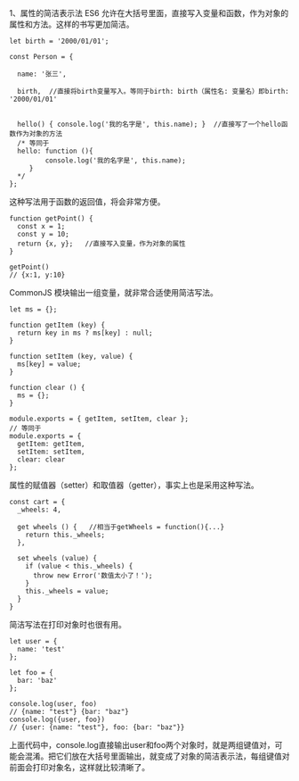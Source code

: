 1、属性的简洁表示法
ES6 允许在大括号里面，直接写入变量和函数，作为对象的属性和方法。这样的书写更加简洁。

    let birth = '2000/01/01';

    const Person = {

      name: '张三',

      birth,  //直接将birth变量写入。等同于birth: birth（属性名: 变量名）即birth: '2000/01/01'


      hello() { console.log('我的名字是', this.name); }  //直接写了一个hello函数作为对象的方法
      /* 等同于
      hello: function (){
             console.log('我的名字是', this.name); 
         }
      */
    };
这种写法用于函数的返回值，将会非常方便。

    function getPoint() {
      const x = 1;
      const y = 10;
      return {x, y};   //直接写入变量，作为对象的属性
    }

    getPoint()
    // {x:1, y:10}
CommonJS 模块输出一组变量，就非常合适使用简洁写法。

    let ms = {};

    function getItem (key) {
      return key in ms ? ms[key] : null;
    }

    function setItem (key, value) {
      ms[key] = value;
    }

    function clear () {
      ms = {};
    }

    module.exports = { getItem, setItem, clear };
    // 等同于
    module.exports = {
      getItem: getItem,
      setItem: setItem,
      clear: clear
    };
属性的赋值器（setter）和取值器（getter），事实上也是采用这种写法。

    const cart = {
      _wheels: 4,

      get wheels () {   //相当于getWheels = function(){...}
        return this._wheels;
      },

      set wheels (value) {
        if (value < this._wheels) {
          throw new Error('数值太小了！');
        }
        this._wheels = value;
      }
    }
简洁写法在打印对象时也很有用。

    let user = {
      name: 'test'
    };

    let foo = {
      bar: 'baz'
    };

    console.log(user, foo)
    // {name: "test"} {bar: "baz"}
    console.log({user, foo})
    // {user: {name: "test"}, foo: {bar: "baz"}}
上面代码中，console.log直接输出user和foo两个对象时，就是两组键值对，可能会混淆。把它们放在大括号里面输出，就变成了对象的简洁表示法，每组键值对前面会打印对象名，这样就比较清晰了。
